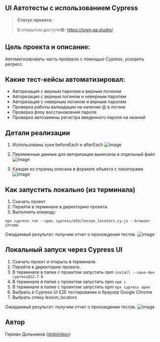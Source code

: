 <h2>UI Автотесты с использованием Cypress</h2>

> **Статус проекта:**
> 
> В открытом доступе🟢: https://login.qa.studio/


## Цель проекта и описание:
Автоматизировать часть проверок с помощью Cypress, ускорить регресс

## Какие тест-кейсы автоматизировал:
* Авторизация с верным паролем и верным логином
* Авторизация c верным логином и неверным паролем
* Авторизация с неверным логином и верным паролем
* Проверка работы валиадации на наличие @ в логине
* Проверка флоу восстановления пароля
* Проверка автозамены регистра введенного пароля на нижний

## Детали реализации

1. Использованы хуки beforeEach и afterEach
![image](https://raw.githubusercontent.com/German-D/new_cypress/main/static/hooks.png)

2. Переменные данные для авторизации вынесены в отдельный файл
![image](https://raw.githubusercontent.com/German-D/new_cypress/main/static/user_data.png)

3. Каждая из страниц описана в формате объекта с локаторами
![image](https://raw.githubusercontent.com/German-D/new_cypress/main/static/locators.png)

## Как запустить локально (из терминала)
1. Скачать проект
2. Перейти в терминале в директорию проекта
2. Выполнить команду:
```
npx cypress run --spec cypress/e2e/lesson_locators.cy.js --browser chrome
```
Ожидаемый результат: получим отчет о прохождении тестов.
![image](https://raw.githubusercontent.com/German-D/new_cypress/main/static/Cypress_cli.png)


## Локальный запуск через Cypress UI
1. Скачать проект и открыть в терминале.
2. Перейти в директорию проекта.
3. В терминале в папке с проектом запустить npm `install --save-dev cypress@12.7.0`
4. В терминале в папке с проектом запустить npm `npm i`
5. В терминале в папке с проектом запустить npm `npx cypress open`
6. Выбрать в Cypress UI E2E тестирование и браузер Google Chrome
7. Выбрать спеку lesson_locators

Ожидаемый результат: получим отчет о прохождении тестов.
![image](https://raw.githubusercontent.com/German-D/new_cypress/main/static/Cypress_UI.png)


## Автор

Герман Дольников ([@dolnikov](https://t.me/dolnikov))
